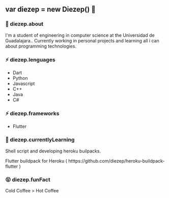 ## var diezep = new Diezep() 👋

### 💬 diezep.about
  I'm a student of engineering in computer science at the Universidad de Guadalajara.. Currently working in personal projects and learning all i can about programming technologies.
  
### ⚡ diezep.lenguages
  - Dart
  - Python
  - Javascript
  - C++
  - Java
  - C#
  
### ⚡ diezep.frameworks
  - Flutter
  
### 🌱 diezep.currentlyLearning 
  Shell script and developing heroku builpacks. 
  
  Flutter buildpack for Heroku ( htttps://github.com/diezep/heroku-buildpack-flutter )
  
### 😝 diezep.funFact
  Cold Coffee > Hot Coffee <!-- Nothing to discuss here -->
  <!--
You can check my progress in (Searcher-bot)[google.com] repository

**diezep/diezep** is a ✨ _special_ ✨ repository because its `README.md` (this file) appears on your GitHub profile.

Here are some ideas to get you started:

- 👯 I’m looking to collaborate on ...
- 🤔 I’m looking for help with ...
- 💬 Ask me about ...
- 📫 How to reach me: ...
- 😄 Pronouns: ...
-->
